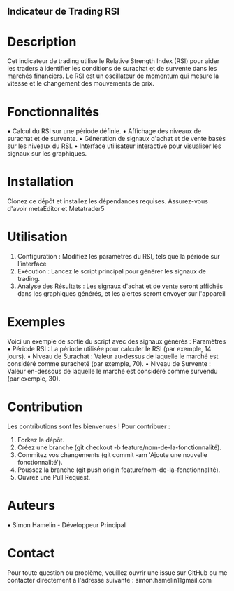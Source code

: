 ## Indicateur de Trading RSI

# Description
Cet indicateur de trading utilise le Relative Strength Index (RSI) pour aider les traders à identifier les conditions de surachat et de survente dans les marchés financiers. Le RSI est un oscillateur de momentum qui mesure la vitesse et le changement des mouvements de prix.

# Fonctionnalités
•	Calcul du RSI sur une période définie.
•	Affichage des niveaux de surachat et de survente.
•	Génération de signaux d'achat et de vente basés sur les niveaux du RSI.
•	Interface utilisateur interactive pour visualiser les signaux sur les graphiques.

# Installation
Clonez ce dépôt et installez les dépendances requises. Assurez-vous d'avoir metaEditor et Metatrader5

# Utilisation
1.	Configuration : Modifiez les paramètres du RSI, tels que la période sur l’interface
2.	Exécution : Lancez le script principal pour générer les signaux de trading.
3.	Analyse des Résultats : Les signaux d'achat et de vente seront affichés dans les graphiques générés, et les alertes seront envoyer sur l'appareil

# Exemples
Voici un exemple de sortie du script avec des signaux générés :
Paramètres
•	Période RSI : La période utilisée pour calculer le RSI (par exemple, 14 jours).
•	Niveau de Surachat : Valeur au-dessus de laquelle le marché est considéré comme suracheté (par exemple, 70).
•	Niveau de Survente : Valeur en-dessous de laquelle le marché est considéré comme survendu (par exemple, 30).

# Contribution
Les contributions sont les bienvenues ! Pour contribuer :
1.	Forkez le dépôt.
2.	Créez une branche (git checkout -b feature/nom-de-la-fonctionnalité).
3.	Commitez vos changements (git commit -am 'Ajoute une nouvelle fonctionnalité').
4.	Poussez la branche (git push origin feature/nom-de-la-fonctionnalité).
5.	Ouvrez une Pull Request.
   
# Auteurs
•	Simon Hamelin - Développeur Principal 

# Contact
Pour toute question ou problème, veuillez ouvrir une issue sur GitHub ou me contacter directement à l'adresse suivante : simon.hamelin11gmail.com

